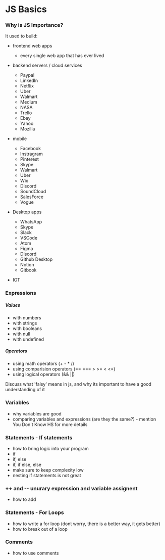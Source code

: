 # JS Basics

### Why is JS Importance?
It used to build:
- frontend web apps
  - every single web app that has ever lived
- backend servers / cloud services
  - Paypal
  - LinkedIn
  - Netflix
  - Uber
  - Walmart
  - Medium
  - NASA
  - Trello
  - Ebay
  - Yahoo
  - Mozilla

- mobile
  - Facebook
  - Instragram
  - Pinterest
  - Skype
  - Walmart
  - Uber
  - Wix
  - Discord
  - SoundCloud
  - SalesForce
  - Vogue

- Desktop apps
  - WhatsApp
  - Skype
  - Slack
  - VSCode
  - Atom
  - Figma
  - Discord
  - Github Desktop
  - Notion
  - Gitbook
 
- IOT

### Expressions
##### Values
- with numbers
- with strings
- with booleans
- with null
- with undefined

##### Operators
- using math operators (+ - * /)
- using comparision operators (== === > >= < <=)
- using logical operators (&& ||)

Discuss what 'falsy' means in js, and why its important to have a good understanding of it

### Variables
- why variables are good
- comparing variables and expressions (are they the same?) - mention You Don't Know HS for more details

### Statements - If statements
- how to bring logic into your program
- if
- if, else
- if, if else, else
- make sure to keep complexity low
- nesting if statements is not great

### ++ and -- unurary expression and variable assignent
- how to add

### Statements - For Loops
- how to write a for loop (dont worry, there is a better way, it gets better)
- how to break out of a loop

### Comments
- how to use comments

